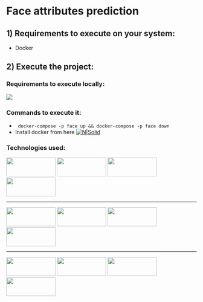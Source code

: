 # Face attributes prediction

## 1) Requirements to execute on your system:
 - Docker 

## 2) Execute the project:
### Requirements to execute locally:
<img src="https://img.shields.io/badge/docker%20-%230db7ed.svg?&style=for-the-badge&logo=docker&logoColor=white"/>

### Commands to execute it:
- ` docker-compose -p face up && docker-compose -p face down`
- Install docker from here [![N|Solid](https://img.shields.io/badge/docker%20-%230db7ed.svg?&style=for-the-badge&logo=docker&logoColor=white)](https://docs.docker.com/get-docker/)

### Technologies used:
<img width="130px" height="50px" src="https://img.shields.io/badge/flask%20-%23000.svg?&style=for-the-badge&logo=flask&logoColor=white"/>
<img width="130px" height="50px" src="https://img.shields.io/badge/material%20ui%20-%230081CB.svg?&style=for-the-badge&logo=material-ui&logoColor=white"/>
<img width="130px" height="50px" src="https://img.shields.io/badge/react%20-%2320232a.svg?&style=for-the-badge&logo=react&logoColor=%2361DAFB"/>
<img width="130px" height="50px" src="https://img.shields.io/badge/python%20-%2314354C.svg?&style=for-the-badge&logo=python&logoColor=white"/>

---

<img width="130px" height="50px" src="https://img.shields.io/badge/javascript%20-%23323330.svg?&style=for-the-badge&logo=javascript&logoColor=%23F7DF1E"/>
<img width="130px" height="50px" src="https://img.shields.io/badge/PyTorch%20-%23EE4C2C.svg?&style=for-the-badge&logo=PyTorch&logoColor=white" />
<img width="130px" height="50px" src="https://img.shields.io/badge/travisci%20-%232B2F33.svg?&style=for-the-badge&logo=travis&logoColor=white"/>
<img width="130px" height="50px" src="https://img.shields.io/badge/pandas%20-%23150458.svg?&style=for-the-badge&logo=pandas&logoColor=white" />

---

<img width="130px" height="50px" src="https://img.shields.io/badge/nginx%20-%23009639.svg?&style=for-the-badge&logo=nginx&logoColor=white"/>
<img width="130px" height="50px" src="https://img.shields.io/badge/AWS%20-%23FF9900.svg?&style=for-the-badge&logo=amazon-aws&logoColor=white"/>
<img width="130px" height="50px" src="https://img.shields.io/badge/git%20-%23F05033.svg?&style=for-the-badge&logo=git&logoColor=white"/>
<img width="130px" height="50px" src="https://img.shields.io/badge/github%20-%23121011.svg?&style=for-the-badge&logo=github&logoColor=white"/>